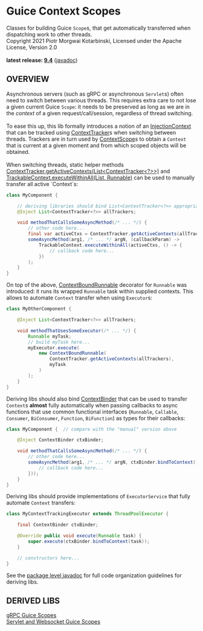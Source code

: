 # Guice Context Scopes

Classes for building Guice `Scope`s, that get automatically transferred when dispatching work to other threads.<br/>
Copyright 2021 Piotr Morgwai Kotarbinski, Licensed under the Apache License, Version 2.0<br/>
<br/>
**latest release: [9.4](https://search.maven.org/artifact/pl.morgwai.base/guice-context-scopes/9.4/jar)**
([javadoc](https://javadoc.io/doc/pl.morgwai.base/guice-context-scopes/9.4))


## OVERVIEW

Asynchronous servers (such as gRPC or asynchronous `Servlet`s) often need to switch between various threads. This requires extra care to not lose a given current Guice `Scope`: it needs to be preserved as long as we are in the  _context_  of a given request/call/session, regardless of thread switching.<br/>
<br/>
To ease this up, this lib formally introduces a notion of an [InjectionContext](https://javadoc.io/doc/pl.morgwai.base/guice-context-scopes/latest/pl/morgwai/base/guice/scopes/InjectionContext.html) that can be tracked using [ContextTracker](https://javadoc.io/doc/pl.morgwai.base/guice-context-scopes/latest/pl/morgwai/base/guice/scopes/ContextTracker.html)s when switching between threads. Trackers are in turn used by [ContextScope](https://javadoc.io/doc/pl.morgwai.base/guice-context-scopes/latest/pl/morgwai/base/guice/scopes/ContextScope.html)s to obtain a `Context` that is current at a given moment and from which scoped objects will be obtained.<br/>
<br/>
When switching threads, static helper methods [ContextTracker.getActiveContexts(List<ContextTracker<?>>)](https://javadoc.io/doc/pl.morgwai.base/guice-context-scopes/latest/pl/morgwai/base/guice/scopes/ContextTracker.html#getActiveContexts(java.util.List)) and [TrackableContext.executeWithinAll(List<TrackableContext>, Runnable)](https://javadoc.io/doc/pl.morgwai.base/guice-context-scopes/latest/pl/morgwai/base/guice/scopes/TrackableContext.html#executeWithinAll(java.util.List,java.lang.Runnable)) can be used to manually transfer all active `Context`s:
```java
class MyComponent {

    // deriving libraries should bind List<ContextTracker<?>> appropriately
    @Inject List<ContextTracker<?>> allTrackers;

    void methodThatCallsSomeAsyncMethod(/* ... */) {
        // other code here...
        final var activeCtxs = ContextTracker.getActiveContexts(allTrackers);
        someAsyncMethod(arg1, /* ... */ argN, (callbackParam) ->
            TrackableContext.executeWithinAll(activeCtxs, () -> {
                // callback code here...
            })
        );
    }
}
```
On top of the above, [ContextBoundRunnable](https://javadoc.io/doc/pl.morgwai.base/guice-context-scopes/latest/pl/morgwai/base/guice/scopes/ContextBoundRunnable.html) decorator for `Runnable` was introduced: it runs its wrapped `Runnable` task within supplied contexts. This allows to automate `Context` transfer when using `Executor`s:
```java
class MyOtherComponent {

    @Inject List<ContextTracker<?>> allTrackers;

    void methodThatUsesSomeExecutor(/* ... */) {
        Runnable myTask;
        // build myTask here...
        myExecutor.execute(
            new ContextBoundRunnable(
                ContextTracker.getActiveContexts(allTrackers),
                myTask
            )
        );
    }
}
```
Deriving libs should also bind [ContextBinder](https://javadoc.io/doc/pl.morgwai.base/guice-context-scopes/latest/pl/morgwai/base/guice/scopes/ContextBinder.html) that can be used to transfer `Context`s **almost** fully automatically when passing callbacks to async functions that use common functional interfaces (`Runnable`, `Callable`, `Consumer`, `BiConsumer`, `Function`, `BiFunction`) as types for their callbacks:
```java
class MyComponent {  // compare with the "manual" version above

    @Inject ContextBinder ctxBinder;

    void methodThatCallsSomeAsyncMethod(/* ... */) {
        // other code here...
        someAsyncMethod(arg1, /* ... */ argN, ctxBinder.bindToContext((callbackParam) -> {
            // callback code here...
        }));
    }
}
```
Deriving libs should provide implementations of `ExecutorService` that fully automate `Context` transfers:
```java
class MyContextTrackingExecutor extends ThreadPoolExecutor {

    final ContextBinder ctxBinder;

    @Override public void execute(Runnable task) {
        super.execute(ctxBinder.bindToContext(task));
    }

    // constructors here...
}
```
See the [package level javadoc](https://javadoc.io/doc/pl.morgwai.base/guice-context-scopes/latest/pl/morgwai/base/guice/scopes/package-summary.html) for full code organization guidelines for deriving libs.


## DERIVED LIBS

[gRPC Guice Scopes](https://github.com/morgwai/grpc-scopes)<br/>
[Servlet and Websocket Guice Scopes](https://github.com/morgwai/servlet-scopes)
